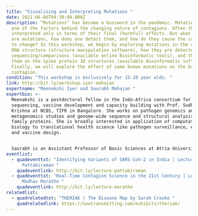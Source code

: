 ```yaml
---
title: "Visualising and Interpreting Mutations "
date: 2021-06-06T04:30:00.000Z
description: “Mutations” has become a buzzword in the pandemic. Mutations are
  one of the factors behind the changing nature of contagions. Often they are
  interpreted only in terms of their final (harmful) effects. But what exactly
  are mutations, how does one detect them, and how do they cause the contagion
  to change? In this workshop, we begin by exploring mutations in the context of
  DNA structure (structure manipulation software), how they are detected using
  sequencing/comparisons (available online Bioinformatic tools), and then map
  them on the spike protein 3d structures (available Bioinformatic software).
  Finally, we will explore the effect of some known mutations on the broader
  contagion.
condition: "This workshop is exclusively for 15-28 year olds. "
link: http://bit.ly/workshop-iyer-mahajan
expertname: "Meenakshi Iyer and Saurabh Mahajan "
expertbio: >-
  Meenakshi is a postdoctoral fellow in the Indo-Africa consortium for dengue
  sequencing, vaccine development and capacity building with Prof. Sudhir
  Krishna at NCBS, TIFR in Bangalore. She works on pathogen genomics and
  metagenomics studies and genome-wide sequence and structural analysis of viral
  family proteins. She is broadly interested in application of computational
  biology to translational health science like pathogen surveillance, evolution
  and vaccine design.


  Saurabh is an Assistant Professor of Basic Sciences at Atria University in Bangalore. He is an evolutionary biologist with a fascination and curiosity for the biological past, which he tries to study using the computational analysis of DNA and protein sequences. He is also passionate about teaching undergrads using interactive pedagogical tools, and likes to involve undergraduates in research.
eventlist:
  - quadeventtxt: "Identifying Variants of SARS-CoV-2 in India | Lecture by Chitra
      Pattabiraman "
    quadeventlink: http://bit.ly/lecture-pattabiraman
  - quadeventtxt: "Real-Time Contagion Science in the 21st Century | Lecture by
      Madhav Marathe "
    quadeventlink: http://bit.ly/lecture-marathe
relatedlist:
  - quadrelatedtxt: "THERIAK | The Disease Map by Sarah Craske "
    quadrelatedlink: https://nowtransmitting.com/exhibits/theriak/
---
```


